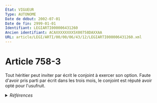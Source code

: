 ```yaml
---
État: VIGUEUR
Type: AUTONOME
Date de début: 2002-07-01
Date de fin: 2999-01-01
Identifiant: LEGIARTI000006431260
Ancien identifiant: ACAXXXXXXXX5X00758DAXXAA
URL: article/LEGI/ARTI/00/00/06/43/12/LEGIARTI000006431260.xml
---
```


<h1>Article 758-3</h1>

Tout héritier peut inviter par écrit le conjoint à exercer son option. Faute
d'avoir pris parti par écrit dans les trois mois, le conjoint est réputé avoir
opté pour l'usufruit.


<details>
  <summary><em>Références</em></summary>

  <h2>Articles faisant référence à l'article</h2>
  
  <ul>
    <li>
      <a href="https://legal.tricoteuses.fr//redirection/LEGIARTI000006284665?vers=git&vers=legifrance">LOI no 2001-1135 du 3 décembre 2001 relative aux droits du conjoint survivant et des enfants adultérins et modernisant diverses dispositions de droit successoral - article 1 ENTIEREMENT_MODIF</a> CREATION cible
    </li>
    <li>
      <a href="https://legal.tricoteuses.fr//redirection/LEGIARTI000006412498?vers=git&vers=legifrance">Code de procédure civile - article 1341 AUTONOME VIGUEUR, en vigueur depuis le 2007-01-01</a> CITATION source
    </li>
  </ul>
  
  <h2>Références faites par l'article</h2>
  
  <ul>
    <li>
      2001-12-03 CREATION source <a href="https://legal.tricoteuses.fr//redirection/LEGIARTI000006284665?vers=git&vers=legifrance">LOI no 2001-1135 du 3 décembre 2001 relative aux droits du conjoint survivant et des enfants adultérins et modernisant diverses dispositions de droit successoral - article 1 ENTIEREMENT_MODIF</a>
    </li>
    <li>
      2999-01-01 CITATION cible <a href="https://legal.tricoteuses.fr//redirection/LEGIARTI000006412498?vers=git&vers=legifrance">Code de procédure civile - article 1341 AUTONOME VIGUEUR, en vigueur depuis le 2007-01-01</a>
    </li>
    <li>
      CODIFICATION source Loi 1803-04-19
    </li>
  </ul>
</details>
